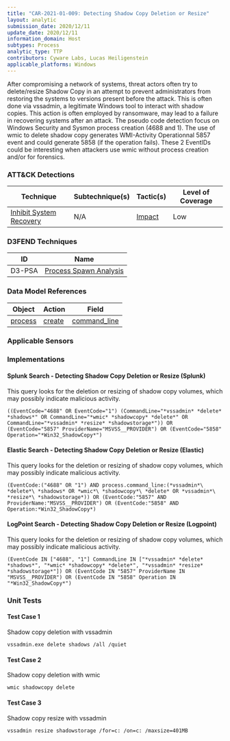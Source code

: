 ```yaml
---
title: "CAR-2021-01-009: Detecting Shadow Copy Deletion or Resize"
layout: analytic
submission_date: 2020/12/11
update_date: 2020/12/11
information_domain: Host
subtypes: Process
analytic_type: TTP
contributors: Cyware Labs, Lucas Heiligenstein
applicable_platforms: Windows
---
```


After compromising a network of systems, threat actors often try to delete/resize Shadow Copy in an attempt to prevent administrators from restoring the systems to versions present before the attack. This is often done via vssadmin, a legitimate Windows tool to interact with shadow copies. This action is often employed by ransomware, may lead to a failure in recovering systems after an attack. The pseudo code detection focus on Windows Security and Sysmon process creation (4688 and 1). The use of wmic to delete shadow copy generates WMI-Activity Operationnal 5857 event and could generate 5858 (if the operation fails). These 2 EventIDs could be interesting when attackers use wmic without process creation and/or for forensics.


### ATT&CK Detections

|Technique|Subtechnique(s)|Tactic(s)|Level of Coverage|
|---|---|---|---|
|[Inhibit System Recovery](https://attack.mitre.org/techniques/T1490/)|N/A|[Impact](https://attack.mitre.org/tactics/TA0040/)|Low|


### D3FEND Techniques

|ID|Name|
|---|---| 
|D3-PSA | [Process Spawn Analysis](https://d3fend.mitre.org/technique/d3f:ProcessSpawnAnalysis)| 



### Data Model References

|Object|Action|Field|
|---|---|---|
|[process](/data_model/process) | [create](/data_model/process#create) | [command_line](/data_model/process#command_line) |



### Applicable Sensors


### Implementations

#### Splunk Search - Detecting Shadow Copy Deletion or Resize (Splunk)


This query looks for the deletion or resizing of shadow copy volumes, which may possibly indicate malicious activity.


```
((EventCode="4688" OR EventCode="1") (CommandLine="*vssadmin* *delete* *shadows*" OR CommandLine="*wmic* *shadowcopy* *delete*" OR CommandLine="*vssadmin* *resize* *shadowstorage*")) OR (EventCode="5857" ProviderName="MSVSS__PROVIDER") OR (EventCode="5858" Operation="*Win32_ShadowCopy*")
```


#### Elastic Search - Detecting Shadow Copy Deletion or Resize (Elastic)


This query looks for the deletion or resizing of shadow copy volumes, which may possibly indicate malicious activity.


```
(EventCode:("4688" OR "1") AND process.command_line:(*vssadmin*\ *delete*\ *shadows* OR *wmic*\ *shadowcopy*\ *delete* OR *vssadmin*\ *resize*\ *shadowstorage*)) OR (EventCode:"5857" AND ProviderName:"MSVSS__PROVIDER") OR (EventCode:"5858" AND Operation:*Win32_ShadowCopy*)
```


#### LogPoint Search - Detecting Shadow Copy Deletion or Resize (Logpoint)


This query looks for the deletion or resizing of shadow copy volumes, which may possibly indicate malicious activity.


```
(EventCode IN ["4688", "1"] CommandLine IN ["*vssadmin* *delete* *shadows*", "*wmic* *shadowcopy* *delete*", "*vssadmin* *resize* *shadowstorage*"]) OR (EventCode IN "5857" ProviderName IN "MSVSS__PROVIDER") OR (EventCode IN "5858" Operation IN "*Win32_ShadowCopy*")
```



### Unit Tests

#### Test Case 1

Shadow copy deletion with vssadmin

```
vssadmin.exe delete shadows /all /quiet
```

#### Test Case 2

Shadow copy deletion with wmic

```
wmic shadowcopy delete
```

#### Test Case 3

Shadow copy resize with vssadmin

```
vssadmin resize shadowstorage /for=c: /on=c: /maxsize=401MB
```


